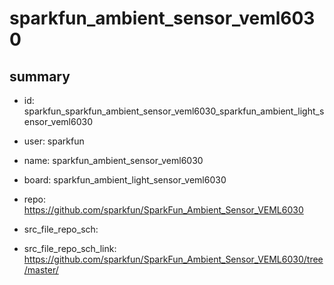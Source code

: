 # sparkfun_ambient_sensor_veml6030
 
## summary 
* id: sparkfun_sparkfun_ambient_sensor_veml6030_sparkfun_ambient_light_sensor_veml6030
* user: sparkfun
* name: sparkfun_ambient_sensor_veml6030
* board: sparkfun_ambient_light_sensor_veml6030
* repo: https://github.com/sparkfun/SparkFun_Ambient_Sensor_VEML6030



* src_file_repo_sch: 
* src_file_repo_sch_link: https://github.com/sparkfun/SparkFun_Ambient_Sensor_VEML6030/tree/master/




